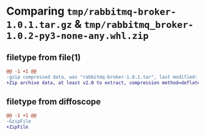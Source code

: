# Comparing `tmp/rabbitmq-broker-1.0.1.tar.gz` & `tmp/rabbitmq_broker-1.0.2-py3-none-any.whl.zip`

## filetype from file(1)

```diff
@@ -1 +1 @@
-gzip compressed data, was "rabbitmq-broker-1.0.1.tar", last modified: Thu May 25 06:48:20 2023, max compression
+Zip archive data, at least v2.0 to extract, compression method=deflate
```

## filetype from diffoscope

```diff
@@ -1 +1 @@
-GzipFile
+ZipFile
```

